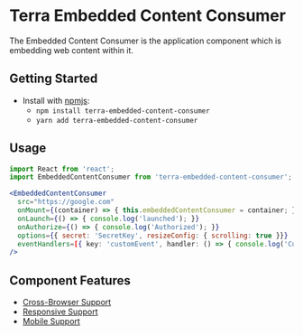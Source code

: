 # Terra Embedded Content Consumer

The Embedded Content Consumer is the application component which is embedding web content within it.

## Getting Started

- Install with [npmjs](https://www.npmjs.com):
  - `npm install terra-embedded-content-consumer`
  - `yarn add terra-embedded-content-consumer`

## Usage

```jsx
import React from 'react';
import EmbeddedContentConsumer from 'terra-embedded-content-consumer';

<EmbeddedContentConsumer
  src="https://google.com"
  onMount={(container) => { this.embeddedContentConsumer = container; }}
  onLaunch={() => { console.log('launched'); }}
  onAuthorize={() => { console.log('Authorized'); }}
  options={{ secret: 'SecretKey', resizeConfig: { scrolling: true }}}
  eventHandlers=[{ key: 'customEvent', handler: () => { console.log('Custom event invoked.'); } }]
/>
```

## Component Features
* [Cross-Browser Support](https://github.com/cerner/terra-core/wiki/Component-Features#cross-browser-support)
* [Responsive Support](https://github.com/cerner/terra-core/wiki/Component-Features#responsive-support)
* [Mobile Support](https://github.com/cerner/terra-core/wiki/Component-Features#mobile-support)